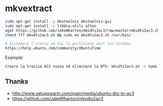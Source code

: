 mkvextract
===

``` sh
sudo apt-get install -y mkvtoolnix mkvtoolnix-gui
sudo apt-get install -y libdca-utils aften
wget https://github.com/JakeWharton/mkvdts2ac3/raw/master/mkvdts2ac3.sh
chmod 777 mkvdts2ac3.sh && sudo mv mkvdts2ac3.sh /usr/bin/

# Sistemare l'orario se hai la partizione dual con windows
https://help.ubuntu.com/community/UbuntuTime
```

Example:

``` sh
Creare la traccia AC3 nuova ed eliminare la DTS: mkvdts2ac3.sh -n Some.Random.Movie.mkv
```


Thanks
---

- http://www.setupswarm.com/main/media/ubuntu-dts-to-ac3
- https://github.com/JakeWharton/mkvdts2ac3

